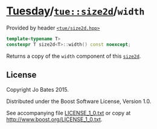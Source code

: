 [Tuesday](../../../README.md)/[`tue::size2d`](../../headers/size2d.md)/`width`
==============================================================================
Provided by header [`<tue/size2d.hpp>`](../../headers/size2d.md)

```c++
template<typename T>
constexpr T size2d<T>::width() const noexcept;
```

Returns a copy of the `width` component of this
[`size2d`](../../headers/size2d.md).

License
-------
Copyright Jo Bates 2015.

Distributed under the Boost Software License, Version 1.0.

See accompanying file [LICENSE_1_0.txt](../../../LICENSE_1_0.txt) or copy at
http://www.boost.org/LICENSE_1_0.txt.
